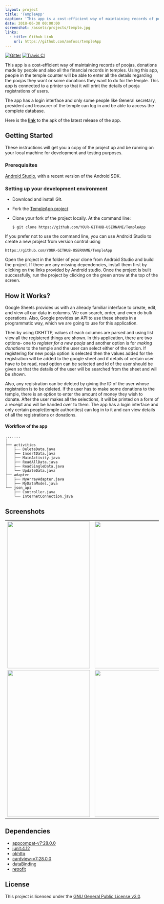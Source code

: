 ```yaml
---
layout: project
title: 'TempleApp'
caption: 'This app is a cost-efficient way of maintaining records of poojas, donations made by people and also all the financial records in temples. Using this app, people in the temple counter will be able to enter all the details regarding the poojas they want or some donations they want to do for the temple.'
date: 2018-06-30 00:00:00
screenshot: /assets/projects/temple.jpg
links:
  - title: Github Link
    url: https://github.com/amfoss/templeApp
---
```




[![Gitter](https://badges.gitter.im/amfoss/TempleApp.svg)](https://gitter.im/amfoss/TempleApp)
[![Travis CI](https://travis-ci.com/amfoss/TempleApp.svg?branch=master)](https://travis-ci.com/amfoss/TempleApp)


This app is a cost-efficient way of maintaining records of poojas, donations made by people and also all the financial records in temples. Using this app, people in the temple counter will be able to enter all the details regarding the poojas they want or some donations they want to do for the temple. This app is connected to a printer so that it will print the details of pooja registrations of users.

The app has a login interface and only some people like General secretary, president and treasurer of the temple can log in and be able to access the complete database.

Here is the **[link](https://drive.google.com/file/d/19IcSP1h7L01xReBvOKihTy1zpEnMiuOF/view?usp=sharing)** to the apk of the latest release of the app.

## Getting Started

These instructions will get you a copy of the project up and be running on your local machine for development and testing purposes.

### Prerequisites

[Android Studio](https://developer.android.com/studio), with a recent version of the Android SDK.

### Setting up your development environment

- Download and install Git.

- Fork the [TempleApp project](https://github.com/amfoss/TempleApp)

- Clone your fork of the project locally. At the command line:
    ```
    $ git clone https://github.com/YOUR-GITHUB-USERNAME/TempleApp
    ```

If you prefer not to use the command line, you can use Android Studio to create a new project from version control using 
```
https://github.com/YOUR-GITHUB-USERNAME/TempleApp
```

Open the project in the folder of your clone from Android Studio and build the project. If there are any missing dependencies, install them first by clicking on the links provided by Android studio. Once the project is built successfully, run the project by clicking on the green arrow at the top of the screen.

## How it Works?

Google Sheets provides us with an already familiar interface to create, edit, and view all our data in columns. We can search, order, and even do bulk operations. Also, Google provides an API to use these sheets in a programmatic way, which we are going to use for this application. 

Then by using OKHTTP, values of each columns are parsed and using list view all the registered things are shown. In this application, there are two options- one to *register for a new pooja* and another option is for *making donations* to the temple and the user can select either of the option. 
If registering for new pooja option is selected then the values added for the registration will be added to the google sheet and if details of certain user have to be read, read option can be selected and id of the user should be given so that the details of the user will be searched from the sheet and will be shown. 

Also, any registration can be deleted by giving the ID of the user whose registration is to be deleted. If the user has to make some donations to the temple, there is an option to enter the amount of money they wish to donate. After the user makes all the selections, it will be printed on a form of a receipt and will be handed over to them. The app has a login interface and only certain people(temple authorities) can log in to it and can view details of all the registrations or donations.

#### Workflow of the app

```
.......
│   
├── activities
│   ├── DeleteData.java
│   ├── InsertData.java
│   ├── MainActivity.java
│   ├── ReadAllData.java
│   ├── ReadSingleData.java
│   └── UpdateData.java
├── adapter
│   ├── MyArrayAdapter.java
│   ├── MyDataModel.java
└── json_api
    ├── Controller.java
    └── InternetConnection.java 
 ```

## Screenshots

<table>
  <tr>
    <td><img src="https://user-images.githubusercontent.com/48018942/60021845-579f9f00-96b0-11e9-8fac-5071ce9625b9.jpg" height = "480" width="270"></td>
    <td><img src="https://user-images.githubusercontent.com/48018942/60021988-9c2b3a80-96b0-11e9-89f8-8a8783c85ab7.jpg" height = "480" width="270"></td>
    <td><img src="https://user-images.githubusercontent.com/48018942/60022072-be24bd00-96b0-11e9-9297-e8fb129d5c95.jpg" height = "480" width="270"></td>
  </tr>
  <tr>
    <td><img src="https://user-images.githubusercontent.com/48018942/60022102-d1d02380-96b0-11e9-8ba7-246a0a84737b.jpg" height = "480" width="270"></td>
    <td><img src="https://user-images.githubusercontent.com/48018942/60022167-eb716b00-96b0-11e9-9e86-50b465eff671.jpg" height = "480" width="270"></td>
    <td><img src="https://user-images.githubusercontent.com/48018942/60022233-09d76680-96b1-11e9-9f66-9b7056234d44.jpg" height = "480" width="270"></td>
  </tr>
</table>

## Dependencies
- [appcompat-v7:28.0.0](https://mvnrepository.com/artifact/com.android.support/appcompat-v7/28.0.0-alpha1)
- [junit:4.12](https://mvnrepository.com/artifact/junit/junit/4.12)
- [okhttp](https://square.github.io/okhttp/)
- [cardview-v7:28.0.0](https://mvnrepository.com/artifact/com.android.support/cardview-v7/28.0.0-alpha1)
- [dataBinding](https://developer.android.com/topic/libraries/data-binding)
- [retrofit](https://square.github.io/retrofit/)


## License
This project is licensed under the [GNU General Public License v3.0](https://github.com/amfoss/TempleApp/blob/master/LICENSE).